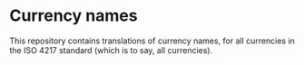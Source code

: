 # Currency names

This repository contains translations of currency names, for all
currencies in the ISO 4217 standard (which is to say, all
currencies).
